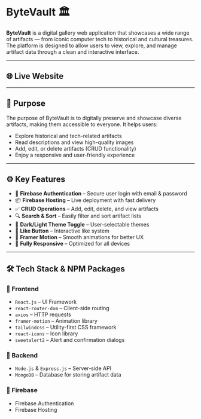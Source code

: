 # ByteVault 🏛️

**ByteVault** is a digital gallery web application that showcases a wide range of artifacts — from iconic computer tech to historical and cultural treasures. The platform is designed to allow users to view, explore, and manage artifact data through a clean and interactive interface.

---

## 🌐 Live Website

<!-- 🔗 [] -->

---

## 🎯 Purpose

The purpose of ByteVault is to digitally preserve and showcase diverse artifacts, making them accessible to everyone. It helps users:

- Explore historical and tech-related artifacts
- Read descriptions and view high-quality images
- Add, edit, or delete artifacts (CRUD functionality)
- Enjoy a responsive and user-friendly experience

---

## ⚙️ Key Features

- 🔐 **Firebase Authentication** – Secure user login with email & password
- 📦 **Firebase Hosting** – Live deployment with fast delivery
- ✅ **CRUD Operations** – Add, edit, delete, and view artifacts
- 🔍 **Search & Sort** – Easily filter and sort artifact lists
- 🌙 **Dark/Light Theme Toggle** – User-selectable themes
- 💬 **Like Button** – Interactive like system
- 🎨 **Framer Motion** – Smooth animations for better UX
- 📱 **Fully Responsive** – Optimized for all devices

---

## 🛠️ Tech Stack & NPM Packages

### 🔧 Frontend
- `React.js` – UI Framework
- `react-router-dom` – Client-side routing
- `axios` – HTTP requests
- `framer-motion` – Animation library
- `tailwindcss` – Utility-first CSS framework
- `react-icons` – Icon library
- `sweetalert2` – Alert and confirmation dialogs

### 🔧 Backend
- `Node.js` & `Express.js` – Server-side API
- `MongoDB` – Database for storing artifact data

### 🔧 Firebase
- Firebase Authentication
- Firebase Hosting

